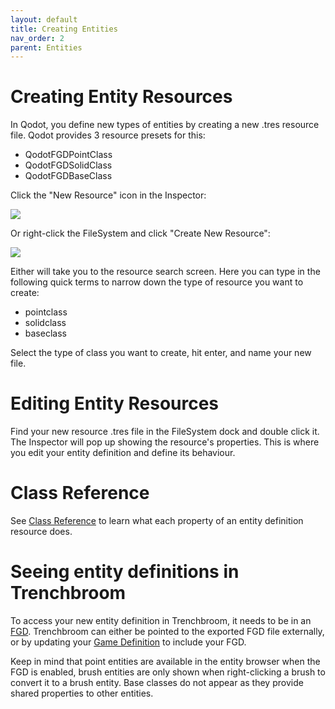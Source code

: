 ```yaml
---
layout: default
title: Creating Entities
nav_order: 2
parent: Entities
---
```


# Creating Entity Resources

In Qodot, you define new types of entities by creating a new .tres resource file. Qodot provides 3 resource presets for this:

- QodotFGDPointClass
- QodotFGDSolidClass
- QodotFGDBaseClass

Click the "New Resource" icon in the Inspector:

![](../images/res-inspector.png)

Or right-click the FileSystem and click "Create New Resource":

![](../images/res-filesystem.png)

Either will take you to the resource search screen. Here you can type in the following quick terms to narrow down the type of resource you want to create:

- pointclass
- solidclass
- baseclass

Select the type of class you want to create, hit enter, and name your new file.

# Editing Entity Resources

Find your new resource .tres file in the FileSystem dock and double click it. The Inspector will pop up showing the resource's properties. This is where you edit your entity definition and define its behaviour.

# Class Reference

See [Class Reference](../class-reference.md) to learn what each property of an entity definition resource does.

# Seeing entity definitions in Trenchbroom

To access your new entity definition in Trenchbroom, it needs to be in an [FGD](/fgd.md). Trenchbroom can either be pointed to the exported FGD file externally, or by updating your [Game Definition](/game-definition.md) to include your FGD.

Keep in mind that point entities are available in the entity browser when the FGD is enabled, brush entities are only shown when right-clicking a brush to convert it to a brush entity. Base classes do not appear as they provide shared properties to other entities.
